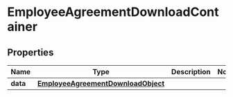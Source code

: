 

# EmployeeAgreementDownloadContainer


## Properties

| Name | Type | Description | Notes |
|------------ | ------------- | ------------- | -------------|
|**data** | [**EmployeeAgreementDownloadObject**](EmployeeAgreementDownloadObject.md) |  |  |



